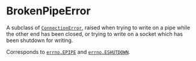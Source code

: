 # BrokenPipeError

A subclass of [`ConnectionError`](/exceptions/ConnectionError.md), raised when trying to write on a pipe while the other end has been closed, or trying to write on a socket which has been shutdown for writing.

Corresponds to [`errno.EPIPE`](/modules/errno/EPIPE.md) and [`errno.ESHUTDOWN`](/modules/errno/ESHUTDOWN.md).
